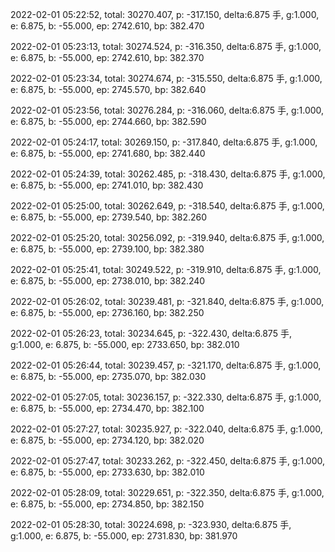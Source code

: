 2022-02-01 05:22:52, total: 30270.407, p: -317.150, delta:6.875 手, g:1.000, e: 6.875, b: -55.000, ep: 2742.610, bp: 382.470

2022-02-01 05:23:13, total: 30274.524, p: -316.350, delta:6.875 手, g:1.000, e: 6.875, b: -55.000, ep: 2742.610, bp: 382.370

2022-02-01 05:23:34, total: 30274.674, p: -315.550, delta:6.875 手, g:1.000, e: 6.875, b: -55.000, ep: 2745.570, bp: 382.640

2022-02-01 05:23:56, total: 30276.284, p: -316.060, delta:6.875 手, g:1.000, e: 6.875, b: -55.000, ep: 2744.660, bp: 382.590

2022-02-01 05:24:17, total: 30269.150, p: -317.840, delta:6.875 手, g:1.000, e: 6.875, b: -55.000, ep: 2741.680, bp: 382.440

2022-02-01 05:24:39, total: 30262.485, p: -318.430, delta:6.875 手, g:1.000, e: 6.875, b: -55.000, ep: 2741.010, bp: 382.430

2022-02-01 05:25:00, total: 30262.649, p: -318.540, delta:6.875 手, g:1.000, e: 6.875, b: -55.000, ep: 2739.540, bp: 382.260

2022-02-01 05:25:20, total: 30256.092, p: -319.940, delta:6.875 手, g:1.000, e: 6.875, b: -55.000, ep: 2739.100, bp: 382.380

2022-02-01 05:25:41, total: 30249.522, p: -319.910, delta:6.875 手, g:1.000, e: 6.875, b: -55.000, ep: 2738.010, bp: 382.240

2022-02-01 05:26:02, total: 30239.481, p: -321.840, delta:6.875 手, g:1.000, e: 6.875, b: -55.000, ep: 2736.160, bp: 382.250

2022-02-01 05:26:23, total: 30234.645, p: -322.430, delta:6.875 手, g:1.000, e: 6.875, b: -55.000, ep: 2733.650, bp: 382.010

2022-02-01 05:26:44, total: 30239.457, p: -321.170, delta:6.875 手, g:1.000, e: 6.875, b: -55.000, ep: 2735.070, bp: 382.030

2022-02-01 05:27:05, total: 30236.157, p: -322.330, delta:6.875 手, g:1.000, e: 6.875, b: -55.000, ep: 2734.470, bp: 382.100

2022-02-01 05:27:27, total: 30235.927, p: -322.040, delta:6.875 手, g:1.000, e: 6.875, b: -55.000, ep: 2734.120, bp: 382.020

2022-02-01 05:27:47, total: 30233.262, p: -322.450, delta:6.875 手, g:1.000, e: 6.875, b: -55.000, ep: 2733.630, bp: 382.010

2022-02-01 05:28:09, total: 30229.651, p: -322.350, delta:6.875 手, g:1.000, e: 6.875, b: -55.000, ep: 2734.850, bp: 382.150

2022-02-01 05:28:30, total: 30224.698, p: -323.930, delta:6.875 手, g:1.000, e: 6.875, b: -55.000, ep: 2731.830, bp: 381.970